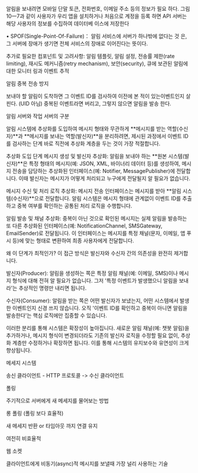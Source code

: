 알림을 보내려면 모바일 단말 토큰, 전화번호, 이메일 주소 등의 정보가 필요
하다. 그림 10一7과 같이 사용자가 우리 앱을 설치하거나 처음으로 계정을 등록
하면 API 서버는 해당 사용자의 정보를 수집하여 데이터베 이스에 저장한다


• SPOF(Single-Point-Of-Failure)： 알림 서비스에 서버가 하나밖에 없다는 것
은, 그 서버에 장애가 생기면 전체 서비스의 장애로 이어진다는 뜻이다.

추가로 필요한 컴포넌트 및 고려사항: 
알림 템플릿, 
알림 설정, 
전송률 제한(rate limiting), 
재시도 메커니즘(retry mechanism), 
보안(security), 
큐에 보관된 알림에 대한 모니터 링과 이벤트 추적

알림 중복 전송 방지

보내야 할 알림이 도착하면 그 이벤트 ID를 검사하여 이전에 본 적이 있는이벤트인지 살핀다. (UID 아님)
중복된 이벤트라면 버리고, 그렇지 않으면 알림을 발송
한다.

알림 서버와 작업 서버의 구분 

알림 시스템에 추상화를 도입하여 메시지 형태와 무관하게 **메시지를 받는 역할(수신자)**과 **메시지를 보내는 역할(발신자)**을 분리하려면, 제시된 과정에서 이벤트 ID를 검사하는 단계 바로 직전에 추상화 계층을 두는 것이 가장 적절합니다.

추상화 도입 단계
메시지 생성 및 발신자 추상화: 알림을 보내야 하는 **원본 시스템(발신자)**은 특정 형태의 메시지(예: JSON, XML, 바이너리 데이터 등)를 생성하여, 메시지 전송을 담당하는 추상화된 인터페이스(예: Notifier, MessagePublisher)에 전달합니다. 이때 발신자는 메시지가 어떻게 처리되고 누구에게 전달될지 알 필요가 없습니다.

메시지 수신 및 처리 로직 추상화: 메시지 전송 인터페이스는 메시지를 받아 **알림 시스템(수신자)**으로 전달합니다. 알림 시스템은 메시지 형태에 관계없이 이벤트 ID를 추출하고 중복 여부를 확인하는 공통된 처리 로직을 수행합니다.

알림 발송 및 채널 추상화: 중복이 아닌 것으로 확인된 메시지는 실제 알림을 발송하는 또 다른 추상화된 인터페이스(예: NotificationChannel, SMSGateway, EmailSender)로 전달됩니다. 이 인터페이스는 메시지를 특정 채널(문자, 이메일, 앱 푸시 등)에 맞는 형태로 변환하여 최종 사용자에게 전달합니다.

왜 이 단계가 최적인가?
이 접근 방식은 발신자와 수신자 간의 의존성을 완전히 제거합니다.

발신자(Producer): 알림을 생성하는 쪽은 특정 알림 채널(예: 이메일, SMS)이나 메시지 형식에 대해 전혀 알 필요가 없습니다. 그저 '특정 이벤트가 발생했으니 알림을 보내라'는 추상적인 명령만 내리면 됩니다.

수신자(Consumer): 알림을 받는 쪽은 어떤 발신자가 보냈는지, 어떤 시스템에서 발생한 이벤트인지 신경 쓰지 않습니다. 오직 '이벤트 ID를 확인하고 중복이 아니면 알림을 발송한다'는 핵심 로직에만 집중할 수 있습니다.

이러한 분리를 통해 시스템은 확장성이 높아집니다. 새로운 알림 채널(예: 챗봇 알림)을 추가하거나, 메시지 형식이 변경되더라도 기존의 발신자 로직을 수정할 필요 없이, 추상화 계층만 수정하거나 확장하면 됩니다. 이를 통해 시스템의 유지보수와 유연성이 크게 향상됩니다.

메세지 시스템 

송신 클라이언트 - HTTP 프로토콜 -> 수신 클라이언트 

폴링 

주기적으로 서버에게 새 메세지를 물어보는 방법 

롱 폴링 (폴링 보다 효율적)

새 메세지 반환 or 타임아웃 까지 연결 유지 

여전히 비효율적 

웹 소켓 

클라이언트에게 비동기(async)적  메시지를 보낼때 가장 널리 사용하는 기술 